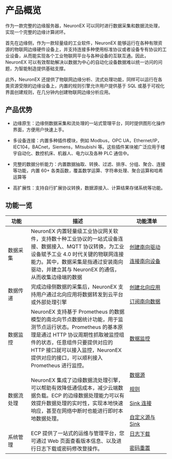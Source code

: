 # 产品概览

作为一款完整的边缘服务器，NeuronEX 可以同时进行数据采集和数据流处理，实现一个完整的边缘计算闭环。

首先在边缘侧，作为一款轻量级的工业软件，NeuronEX 能够运行在各种有限资源的物联网边缘硬件设备上，并支持连接多种使用标准协议或者设备专有协议的工业设备，从而能实现各个工业物联网平台与各种设备的互联互通。因此，NeuronEX 可以有效帮助解决以数据为中心的自动化设备数据难以统一访问的问题，为智能制造提供基础支撑。

此外，NeuronEX 还提供了物联网边缘分析、流式处理功能，同样可以运行在各类资源受限的边缘设备上，内置的规则引擎允许用户提供基于 SQL 或基于可视化界面创建规则，在几分钟内创建物联网边缘分析应用。

## 产品优势

- 边缘原生：边缘侧数据采集和流处理的一站式管理平台，同时提供图形化操作界面，方便用户快速上手。

- 多设备连接：内置多种插件模块，例如 Modbus，OPC UA，Ethernet/IP，IEC104，BACnet，Siemens，Mitsubishi 等。这些插件某块被广泛应用于楼宇自动化、数控机床、机器人、电力以及各种 PLC 通信中。

- 完整的数据分析能力：内置数据抽取、转换、过滤、排序、分组、聚合、连接等功能，内置 60+ 各类函数，覆盖数学运算、字符串处理、聚合运算和哈希运算等

- 高扩展性：支持自行扩展协议转换，数据源接入、计算结果存储系统等功能。


## 功能一览

| <div style="width:40pt">功能</div> | 描述                                                         | <div style="width:80pt">功能清单</div>                       |
| ---------------------------------- | ------------------------------------------------------------ | ------------------------------------------------------------ |
| 数据采集                           | NeuronEX 内置轻量级工业协议网关软件，支持数十种工业协议的一站式设备连接、数据接入、MQTT 协议转换，为工业设备赋予工业 4.0 时代关键的物联网连接能力。其中，数据采集是指通过安装南向驱动，并建立其与 NeuronEX 的通信，从而收集边缘端的数据 | [创建南向驱动](./config/south-devices/south-devices.md)<br /><br />[连接南向设备](./config/groups-tags/groups-tags.md) |
| 数据传递                           | 完成边缘侧数据的采集后，NeuronEX 支持用户通过北向应用将数据转发到云平台或外部处理引擎 | [创建北向应用](./config/north-apps/north-apps.md)<br /><br />[订阅南向数据](./config/subscription.md) |
| 数据监控                           | NeuronEX 支持基于 Prometheus 的数据模型的南北向节点数据统计功能，用于监测节点运行状态。Prometheus 的基本原理是通过 HTTP 协议周期性抓取被监控组件的状态，任意组件只要提供对应的 HTTP 接口就可以接入监控，NeuronEX 提供对应的接口，可以顺利接入 Prometheus 进行监控。 | [数据监控](./monitor/introduction.md)                        |
| 数据流处理                         | NeuronEX 集成了边缘数据流处理引擎，可以帮助有效降低通信成本，减少云端数据负载。ECP 的边缘数据处理能力可以有效提升数据处理的实时性，实现本地快速响应，甚至在网络中断时也能进行即时本地数据处理。 | [数据源](./streaming-processing/source.md)<br /><br />[规则](./streaming-processing/rules.md)<br /><br />[Sink 连接](./streaming-processing/sink/sink.md)<br /><br />[自定义源与 Sink](./streaming-processing/extension.md) |
| 系统管理                           | ECP 提供了一站式的运维与管理平台，您可通过 Web 页面查看版本信息、以及进行日志下载或密码修改登操作。 | [日志下载](./management/logs.md)<br /><br />[密码重置](./management/password.md) |

